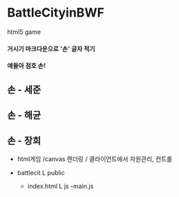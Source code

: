 # BattleCityinBWF
html5 game 

#### 거시기 마크다운으로 '손' 글자 적기
#### 얘들아 점호 손!
## 손 - 세준

## 손 - 해균
## 손 - 장희

- html게임 /canvas 랜더링 / 클라이언트에서 자원관리, 컨트롤

- battlecit
 L public 
   - index.html
    L js
      -main.js